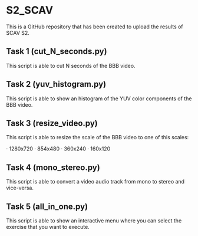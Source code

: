 # S2_SCAV
This is a GitHub repository that has been created to upload the results of SCAV S2.

## Task 1 (cut_N_seconds.py)
This script is able to cut N seconds of the BBB video.

## Task 2 (yuv_histogram.py)
This script is able to show an histogram of the YUV color components of the BBB video.

## Task 3 (resize_video.py)
This script is able to resize the scale of the BBB video to one of this scales:

· 1280x720
· 854x480
· 360x240
· 160x120

## Task 4 (mono_stereo.py)
This script is able to convert a video audio track from mono to stereo and vice-versa.

## Task 5 (all_in_one.py)
This script is able to show an interactive menu where you can select the exercise that you want to execute.
